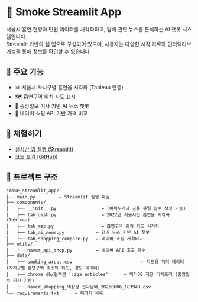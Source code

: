 # 🚬 Smoke Streamlit App

서울시 흡연 현황과 민원 데이터를 시각화하고, 담배 관련 뉴스를 분석하는 AI 챗봇 시스템입니다.  
Streamlit 기반의 웹 앱으로 구성되어 있으며, 사용자는 다양한 시각 자료와 인터랙티브 기능을 통해 정보를 확인할 수 있습니다.

## 📌 주요 기능

- 📊 서울시 자치구별 흡연율 시각화 (Tableau 연동)
- 🗺️ 흡연구역 위치 지도 표시
- 📰 중앙일보 기사 기반 AI 뉴스 챗봇
- 🛒 네이버 쇼핑 API 기반 가격 비교

## 🔗 체험하기

- [실시간 앱 실행 (Streamlit)](https://smokeapp-vviyott.streamlit.app/#ai?embed=true)
- [코드 보기 (GitHub)](https://github.com/vviyot/smoke_streamlit_app)

## 📁 프로젝트 구조
````
smoke_streamlit_app/
├── main.py			← Streamlit 실행 파일
├── components/
│   ├── __init__.py		            ← (비워두거나 공통 유틸 함수 작성 가능)
│   ├── tab_dash.py		            ← 2022년 서울시민 흡연율 시각화 (Tableau)
│   ├── tab_map.py		            ← 흡연구역 위치 지도 시각화
│   ├── tab_ai_news.py	          ← 담배 뉴스 기반 AI 챗봇
│   └── tab_shopping_compare.py	  ← 네이버 쇼핑 가격비교
├── utils/
│   └── naver_api_shop.py         ← 네이버 API 호출 함수
├── data/
│   ├── smoking_areas.csv				           ← 지도용 위치 데이터 (자치구별 흡연구역 주소와 위도, 경도 데이터)
│   ├── chroma_db/컬렉션 'ciga_articles'	   ← 벡터DB 저장 디렉토리 (중앙일보 기사 기반)
│   └── naver_shopping_액상형 전자담배_20250606_183943.csv
└── requirements.txt      ← 패키지 목록
````
